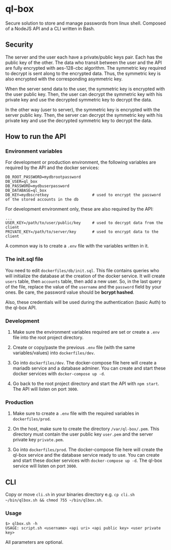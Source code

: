 # ql-box

Secure solution to store and manage passwords from linux shell. 
Composed of a NodeJS API and a CLI written in Bash.

## Security

The server and the user each have a private/public keys pair. Each has the public key of the other.
The data who transit between the user and the API are fully encrypted with aes-128-cbc algorithm. The symmetric key 
required to decrypt is sent along to the encrypted data. Thus, the symmetric key is also encrypted with the 
corresponding asymmetric key.

When the server send data to the user, the symmetric key is encrypted with the user public key. Then, the user can
decrypt the symmetric key with his private key and use the decrypted symmetric key to decrypt the data.

In the other way (user to server), the symmetric key is encrypted with the server public key. Then, the server can 
decrypt the symmetric key with his private key and use the decrypted symmetric key to decrypt the data.

## How to run the API

### Environment variables

For development or production environment, the following variables are required by the API and the docker services:
```
DB_ROOT_PASSWORD=mydbrootpassword
DB_USER=ql_box
DB_PASSWORD=mydbuserpassword
DB_DATABASE=ql_box
DB_KEY=mydbscretkey                   # used to encrypt the password of the stored accounts in the db
```

For development environment only, these are also required by the API:
```
...
USER_KEY=/path/to/user/public/key     # used to decrypt data from the client
PRIVATE_KEY=/path/to/server/key       # used to encrypt data to the client
```

A common way is to create a `.env` file with the variables written in it.

### The init.sql file

You need to edit `dockerfiles/db/init.sql`. This file contains queries who will initialize the database at the creation 
of the docker service. It will create `users` table, then `accounts` table, then add a new user. So, in the last query 
of the file, replace the value of the `username` and the `password` field by your ones. Be care, the password value 
should be **bcrypt hashed**.

Also, these credentials will be used during the authentication (basic Auth) to the ql-box API.

### Development

1. Make sure the environment variables required are set or create a `.env` file into the root project directory.

2. Create or copy/paste the previous `.env` file (with the same variables/values) into `dockerfiles/dev`.

3. Go into `dockerfiles/dev`. The docker-compose file here will create a mariadb service and a database adminer. 
You can create and start these docker services with `docker-compose up -d`.

4. Go back to the root project directory and start the API with `npm start`. The API will listen on port `3000`.

### Production

1. Make sure to create a `.env` file with the required variables in `dockerfiles/prod`.

2. On the host, make sure to create the directory `/var/ql-box/.pem`. This directory must contain the user public key 
`user.pem` and the server private key `private.pem`.

2. Go into `dockerfiles/prod`. The docker-compose file here will create the ql-box service and the database service 
ready to use. You can create and start these docker services with `docker-compose up -d`. The ql-box service 
will listen on port `3000`.

## CLI

Copy or move `cli.sh` in your binaries directory e.g. `cp cli.sh ~/bin/qlbox.sh && chmod 755 ~/bin/qlbox.sh`.

### Usage
```
$> qlbox.sh -h
USAGE: script.sh <username> <api uri> <api public key> <user private key>
```
All parameters are optional.
